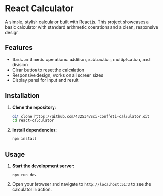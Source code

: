 # React Calculator

A simple, stylish calculator built with React.js. This project showcases a basic calculator with standard arithmetic operations and a clean, responsive design.

## Features

- Basic arithmetic operations: addition, subtraction, multiplication, and division
- Clear button to reset the calculation
- Responsive design, works on all screen sizes
- Display panel for input and result

## Installation

1. **Clone the repository:**
    ```sh
    git clone https://github.com/432534/Sci-conffeti-calculator.git
    cd react-calculator
    ```

2. **Install dependencies:**
    ```sh
    npm install
    ```

## Usage

1. **Start the development server:**
    ```sh
    npm run dev
    ```

2. Open your browser and navigate to `http://localhost:5173` to see the calculator in action.
